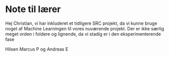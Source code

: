 # Note til lærer
Hej Christian, vi har inkluderet et tidligere SRC projekt, da vi kunne bruge noget af Machine Learningen til vores nuværende projekt. 
Der er ikke særlig meget orden i foldere og lignende, da vi stadig er i den eksperimenterende fase

Hilsen Marcus P og Andreas E

